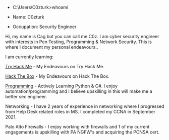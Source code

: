 
- C:\Users\C0zturk>whoami

 - Name: C0zturk
 - Occupation: Security Engineer

Hi, my name is Cag but you can call me C0z.  I am cyber security engineer with interests in Pen Testing, Programming & Network Security.  This is where I document my personal endeavours..  


I am currently learning:

[Try Hack Me](https://tryhackme.com/profile) - My Endeavours on Try Hack Me.

[Hack The Box](https://app.hackthebox.com/profile/overview) - My Endeavours on Hack The Box.

[Programming](https://github.com/C0zturk/Programming) - Actively Learning Python & C#.  I enjoy automation/programming and I believe upskilling in this will make me a better sec engineer.

Networking - I have 2 years of experience in networking where I progressed from Help Desk related roles in MS.  I completed my CCNA in September 2021.

Palo Alto Firewalls - I enjoy working with firewalls and 1 of my current engagements is upskilling with PA NGFW's and acquiring the PCNSA cert.




